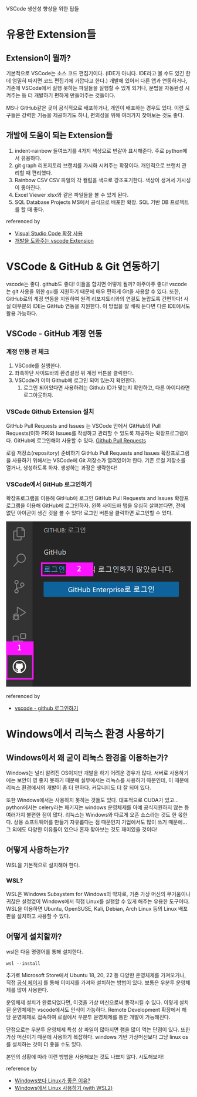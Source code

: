 VSCode 생산성 향상을 위한 팁들

# 유용한 Extension들

## Extension이 뭘까?
기본적으로 VSCode는 소스 코드 편집기이다. (IDE가 아니다. IDE라고 볼 수도 있긴 한데 엄밀히 따지면 코드 편집기에 가깝다고 한다.)
개발에 있어서 다른 앱과 연동하거나, 기존에 VSCode에서 실행 못하는 파일들을 실행할 수 있게 되거나, 문법을 자동완성 시켜주는 등 더 개발하기 편하게 만들어주는 것들이다.

MS나 GitHub같은 곳이 공식적으로 배포하거나, 개인이 배포하는 경우도 있다.
이런 도구들은 강력한 기능을 제공하기도 하니, 편의성을 위해 여러가지 찾아보는 것도 좋다.

## 개발에 도움이 되는 Extension들

1. indent-rainbow
   들여쓰기를 4가지 색상으로 번갈아 표시해준다. 주로 python에서 유용하다.
2. git graph
   리포지토리 브랜치를 가시화 시켜주는 확장이다.
   개인적으로 브랜치 관리할 때 편리했다.
3. Rainbow CSV
   CSV 파일의 각 컬럼을 색으로 강조표기한다.
   색상이 생겨서 가시성이 좋아진다.
4. Excel Viewer
   xlsx와 같은 파일들을 볼 수 있게 된다.
5. SQL Database Projects
   MS에서 공식으로 배포한 확장.
   SQL 기반 DB 프로젝트를 할 때 좋다.


referenced by
- [Visual Studio Code 확장 사용](https://learn.microsoft.com/ko-kr/power-pages/configure/vs-code-extension)
- [개발을 도와주는 vscode Extension](https://medium.com/@supersexy/vscode-extension-d00a8d2a0409)

# VSCode & GitHub & Git 연동하기
vscode는 좋다. github도 좋다!
이들을 합치면 어떻게 될까? 아주아주 좋다!
vscode는 git 사용을 위한 gui를 지원하기 때문에 매우 편하게 Git을 사용할 수 있다. 또한, GitHub로의 계정 연동을 지원하여 원격 리포지토리와의 연결도 놀랍도록 간편하다!
사실 대부분의 IDE는 GitHub 연동을 지원한다. 이 방법을 잘 배워 둔다면 다른 IDE에서도 활용 가능하다.

## VSCode - GitHub 계정 연동
### 계정 연동 전 체크
1. VSCode를 실행한다.
2. 좌측하단 사이드바의 환경설정 위 계정 버튼을 클릭한다.
3. VSCode가 이미 Github에 로그인 되어 있는지 확인한다.
	1. 로그인 되어있다면 사용하려는 Github ID가 맞는지 확인하고, 다른 아이디라면 로그아웃하자.

### VSCode Github Extension 설치
GitHub Pull Requests and Issues 는 VSCode 안에서 GitHub의 Pull Requests(이하 PR)와 Issues를 작성하고 관리할 수 있도록 제공하는 확장프로그램이다. GitHub에 로그인해야 사용할 수 있다.
[Github Pull Requests](https://marketplace.visualstudio.com/items?itemName=GitHub.vscode-pull-request-github)

로컬 저장소(repository) 준비하기
GitHub Pull Requests and Issues 확장프로그램을 사용하기 위해서는 VSCode에 Git 저장소가 열려있어야 한다. 기존 로컬 저장소를 열거나, 생성하도록 하자.
생성하는 과정은 생략한다!

### VSCode에서 GitHub 로그인하기
확장프로그램을 이용해 GitHub에 로그인
GitHub Pull Requests and Issues 확장프로그램을 이용해 GitHub에 로그인하자.
왼쪽 사이드바 탭을 유심히 살펴본다면, 전에 없던 아이콘이 생긴 것을 볼 수 있다!
로그인 버튼을 클릭하면 로그인할 수 있다.


![how-to-login.png](../Resources/Images/week1_report_Software-development-process/how-to-login.png)


referenced by
- [vscode - github 로그인하기](https://usingu.co.kr/frontend/vscode/vscode-github-%EB%A1%9C%EA%B7%B8%EC%9D%B8%ED%95%98%EA%B8%B0/)

# Windows에서 리눅스 환경 사용하기
## Windows에서 왜 굳이 리눅스 환경을 이용하는가?
Windows는 널리 알려진 OS이지만 개발을 하기 어려운 경우가 많다.
서버로 사용하기에는 보안이 영 좋지 못하기 때문에 실무에서는 리눅스를 사용하기 때문인데, 이 때문에 리눅스 환경에서의 개발이 좀 더 편하다. 커뮤니티도 더 잘 되어 있다.

또한 Windows에서는 사용하지 못하는 것들도 있다. 대표적으로 CUDA가 있고... python에서는 celery라는 패키지는 windows 운영체제를 아예 공식지원하지 않는 등 여러가지 불편한 점이 많다.
리눅스는 Windows와 다르게 오픈 소스라는 것도 한 몫한다. 상용 소프트웨어를 만들기 자유롭다는 점 때문인지 기업에서도 많이 쓰기 때문에...
그 외에도 다양한 이유들이 있으나 혼자 찾아보는 것도 재미있을 것이다!

## 어떻게 사용하는가?
WSL을 기본적으로 설치해야 한다.

### WSL?
WSL은 Windows Subsystem for Windows의 약자로, 기존 가상 머신의 무거움이나 귀찮은 설정없이 Windows에서 직접 Linux를 실행할 수 있게 해주는 유용한 도구이다. WSL을 이용하면 Ubuntu, OpenSUSE, Kali, Debian, Arch Linux 등의 Linux 배포판을 설치하고 사용할 수 있다.

## 어떻게 설치할까?

wsl은 다음 명령어를 통해 설치한다.

```
wsl --install
```

추가로 Microsoft Store에서 Ubuntu 18, 20, 22 등 다양한 운영체제를 가져오거나, 직접 [공식 페이지](https://releases.ubuntu.com/focal/) 를 통해 이미지를 가져와 설치하는 방법이 있다.
보통은 우분투 운영체제를 많이 사용한다.

운영체제 설치가 완료되었다면, 이것을 가상 머신으로써 동작시킬 수 있다.
이렇게 설치된 운영체제는 vscode에서도 인식이 가능하다. Remote Development 확장에서 해당 운영체제로 접속하여 로컬에서 우분투 운영체제를 통한 개발이 가능해진다.

단점으로는 우분투 운영체제 특성 상 파일이 많아지면 램을 많이 먹는 단점이 있다. 또한 가상 머신이기 때문에 사용하기 복잡하다. windows 기반 가상머신보다 그냥 linux os를 설치하는 것이 더 좋을 수도 있다.

본인의 상황에 따라 이런 방법을 사용해보는 것도 나쁘지 않다. 시도해보자!

reference by
- [Windows보다 Linux가 좋은 이유?](https://velog.io/@ring-h/Windows%EB%B3%B4%EB%8B%A4-Linux%EA%B0%80-%EC%A2%8B%EC%9D%80-%EC%9D%B4%EC%9C%A0)
- [Windows에서 Linux 사용하기 (with WSL2)](https://velog.io/@jskim/Windows%EC%97%90%EC%84%9C-Linux-%EC%82%AC%EC%9A%A9%ED%95%98%EA%B8%B0-with-WSL2)



